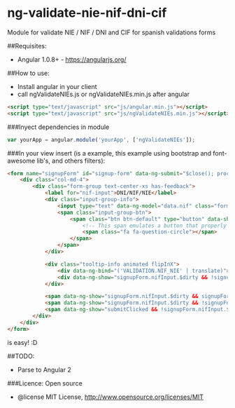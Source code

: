 # ng-validate-nie-nif-dni-cif
Module for validate NIE / NIF / DNI and CIF for spanish validations forms

##Requisites:
* Angular 1.0.8+ - https://angularjs.org/

##How to use:
* Install angular in your client
* call ngValidateNIEs.js or ngValidateNIEs.min.js after angular

```html
<script type="text/javascript" src="js/angular.min.js"></script>
<script type="text/javascript" src="js/ngValidateNIEs.min.js"></script>
```

###Inyect dependencies in module
```javascript
var yourApp = angular.module('yourApp', ['ngValidateNIEs']);
```

###In your view insert (is a example, this example using bootstrap and font-awesome lib's, and others filters):
```html
<form name="signupForm" id="signup-form" data-ng-submit="$close(); processData(data, 3); ">
    <div class="col-md-4">
        <div class="form-group text-center-xs has-feedback">
            <label for="nif-input">DNI/NIF/NIE</label>
            <div class="input-group-info">
                <input type="text" data-ng-model="data.nif" class="form-control text-center" id="nif-input" name="nifInput" placeholder="DNI/NIF/NIE" **validate-ni-es** required>
                <span class="input-group-btn">
                    <span class="btn btn-default" type="button" data-share-focus tabindex="-1">
                        <!-- This span emulates a button that properly work with shareFocus-->
                        <span class="fa fa-question-circle"></span>
                    </span>
                </span>
            </div>

            <div class="tooltip-info animated flipInX">
                <div data-ng-bind="('VALIDATION.NIF_NIE' | translate)"></div>
                <div data-ng-show="signupForm.nifInput.$dirty && !signupForm.nifInput.$valid" class="error_msg animated fadeIn" data-ng-bind="('VALIDATION.INVALID_NIF_NIE' | translate)"></div>
            </div>

            <span data-ng-show="signupForm.nifInput.$dirty && signupForm.nifInput.$valid" class="fa fa-check form-control-feedback green animated fadeIn" aria-hidden="true"></span>
            <span data-ng-show="signupForm.nifInput.$dirty && !signupForm.nifInput.$valid" class="fa fa-times form-control-feedback red animated fadeIn" aria-hidden="true"></span>
            <span data-ng-show="submitClicked && !signupForm.nifInput.$valid" class="error_msg animated fadeIn" data-ng-bind="validationErrors['nif-input']"></span>
        </div>
    </div>
</form>
```

is easy! :D

##TODO:
* Parse to Angular 2

###Licence:
Open source
 * @license MIT License, http://www.opensource.org/licenses/MIT